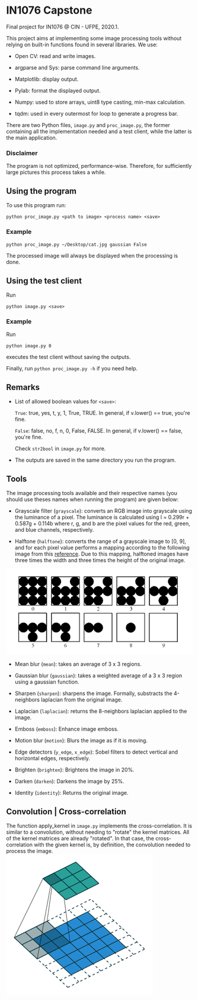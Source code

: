 # IN1076 Capstone

Final project for IN1076 @ CIN - UFPE, 2020.1.

This project aims at implementing some image processing tools without relying on built-in functions found in several libraries. We use:

- Open CV: read and write images.

- argparse and Sys: parse command line arguments.

- Matplotlib: display output.

- Pylab: format the displayed output.

- Numpy: used to store arrays, uint8 type casting, min-max calculation.

- tqdm: used in every outermost for loop to generate a progress bar.

There are two Python files, `image.py` and `proc_image.py`,  the former containing all the implementation needed and a test client, while the latter is the main application.

### Disclaimer

The program is not optimized, performance-wise. Therefore, for sufficiently large pictures this process takes a while.

## Using the program

To use this program run:

    python proc_image.py <path to image> <process name> <save>

### Example

    python proc_image.py ~/Desktop/cat.jpg gaussian False

The processed image will always be displayed when the processing is done.

## Using the test client

Run

    python image.py <save>

### Example

Run

    python image.py 0

executes the test client without saving the outputs.

Finally, run `python proc_image.py -h` if you need help.

## Remarks

- List of allowed boolean values for `<save>`:

  `True`: true, yes, t, y, 1, True, TRUE. In general, if v.lower() == true, you're fine.

  `False`: false, no, f, n, 0, False, FALSE. In general, if v.lower() == false, you're fine.

   Check `str2bool` in `image.py` for more.

- The outputs are saved in the same directory you run the program.

## Tools

The image processing tools available and their respective names (you should use theses names when running the program) are given below:

- Grayscale filter (`grayscale`): converts an RGB image into grayscale using the luminance of a pixel. The luminance is calculated using l = 0.299r + 0.587g + 0.114b where r, g, and b are the pixel values for the red, green, and blue channels, respectively.

- Halftone (`halftone`): converts the range of a grayscale image to [0, 9], and for each pixel value performs a mapping according to the following image from this [reference](http://www.imageprocessingplace.com/DIP-3E/dip3e_student_projects.htm#02-01). Due to this mapping, halftoned images have three times the width and three times the height of the original image.

![Halftone map](halftone_map.png)

- Mean blur (`mean`): takes an average of 3 x 3 regions.

- Gaussian blur (`gaussian`): takes a weighted average of a 3 x 3 region using a gaussian function.

- Sharpen (`sharpen`): sharpens the image. Formally, substracts the 4-neighbors laplacian from the original image.

- Laplacian (`laplacian`): returns the 8-neighbors laplacian applied to the image.

- Emboss (`emboss`): Enhance image emboss.

- Motion blur (`motion`): Blurs the image as if it is moving.

- Edge detectors (`y_edge`, `x_edge`): Sobel filters to detect vertical and horizontal edges, respectively.

- Brighten (`brighten`): Brightens the image in 20%.

- Darken (`darken`): Darkens the image by 25%.

- Identity (`identity`): Returns the original image.

## Convolution | Cross-correlation

The function apply_kernel in `image.py` implements the cross-correlation. It is similar to a convolution, without needing to "rotate" the kernel matrices. All of the kernel matrices are already "rotated".  In that case, the cross-correlation with the given kernel is, by definition, the convolution needed to process the image.
![convolution](conv.gif)